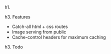h1. 
  

h3. Features
* Catch-all html + css routes
* Image serving from public
* Cache-control headers for maximum caching


h3. Todo

